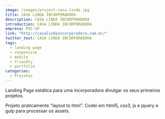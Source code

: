 ```yaml
---
image: /images/project-casa-linda.jpg
title: CASA LINDA INCORPORADORA
description: CASA LINDA INCORPORADORA
introduction: CASA LINDA INCORPORADORA
empresa: PUC-SP
link: "http://casalindaincorporadora.com.br/"
twitter_text: CASA LINDA INCORPORADORA
tags:
  - landing page
  - responsive
  - mobile
  - friendly
  - portfolio
categories:
  - Projetos
---
```


Landing Page estática para uma incorporadora divulgar os seus primeiros projetos.

Projeto praticamente "layout to html". Codei em html5, css3, js e jquery e gulp para processar os assets.
